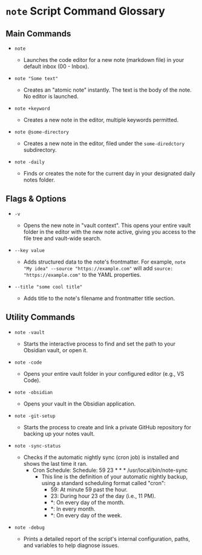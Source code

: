 # `note` Script Command Glossary

## Main Commands

- `note`
  - Launches the code editor for a new note (markdown file) in your default inbox (00 - Inbox).

- `note "Some text"`
  - Creates an "atomic note" instantly. The text is the body of the note. No editor is launched.

- `note +keyword`
  - Creates a new note in the editor, multiple keywords permitted.

- `note @some-directory`
  - Creates a new note in the editor, filed under the `some-diredctory` subdirectory.

- `note -daily`
  - Finds or creates the note for the current day in your designated daily notes folder.

## Flags & Options

- `-v`
  - Opens the new note in "vault context". This opens your entire vault folder in the editor with the new note active, giving you access to the file tree and vault-wide search.

- `--key value`
  - Adds structured data to the note's frontmatter. For example, `note "My idea" --source "https://example.com"` will add `source: "https://example.com"` to the YAML properties.

- `--title "some cool title"`
  - Adds title to the note's filename and frontmatter title section.

## Utility Commands

- `note -vault`
  - Starts the interactive process to find and set the path to your Obsidian vault, or open it.

- `note -code`
  - Opens your entire vault folder in your configured editor (e.g., VS Code).

- `note -obsidian`
  - Opens your vault in the Obsidian application.

- `note -git-setup`
  - Starts the process to create and link a private GitHub repository for backing up your notes vault.

- `note -sync-status`
  - Checks if the automatic nightly sync (cron job) is installed and shows the last time it ran.
      - Cron Schedule: Schedule: 59 23 * * * /usr/local/bin/note-sync
        - This line is the definition of your automatic nightly backup, using a standard scheduling format called "cron":
            - 59: At minute 59 past the hour.
            - 23: During hour 23 of the day (i.e., 11 PM).
            - *: On every day of the month.
            - *: In every month.
            - *: On every day of the week.

- `note -debug`
  - Prints a detailed report of the script's internal configuration, paths, and variables to help diagnose issues.
